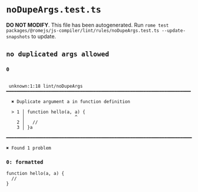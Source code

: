 # `noDupeArgs.test.ts`

**DO NOT MODIFY**. This file has been autogenerated. Run `rome test packages/@romejs/js-compiler/lint/rules/noDupeArgs.test.ts --update-snapshots` to update.

## `no duplicated args allowed`

### `0`

```

 unknown:1:18 lint/noDupeArgs ━━━━━━━━━━━━━━━━━━━━━━━━━━━━━━━━━━━━━━━━━━━━━━━━━━━━━━━━━━━━━━━━━━━━━━

  ✖ Duplicate argument a in function definition

  > 1 │ function hello(a, a) {
      │                   ^
    2 │   //
    3 │ }a

━━━━━━━━━━━━━━━━━━━━━━━━━━━━━━━━━━━━━━━━━━━━━━━━━━━━━━━━━━━━━━━━━━━━━━━━━━━━━━━━━━━━━━━━━━━━━━━━━━━━

✖ Found 1 problem

```

### `0: formatted`

```
function hello(a, a) {
  //
}

```
